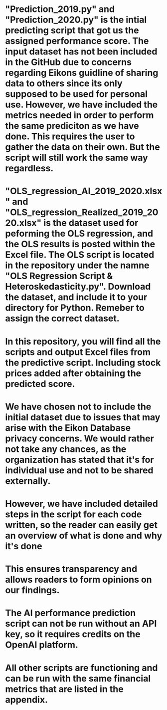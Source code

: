 # "Prediction_2019.py" and "Prediction_2020.py" is the intial predicting script that got us the assigned performance score. The input dataset has not been included in the GitHub due to concerns regarding Eikons guidline of sharing data to others since its only supposed to be used for personal use. However, we have included the metrics needed in order to perform the same prediciton as we have done. This requires the user to gather the data on their own. But the script will still work the same way regardless. 

# "OLS_regression_AI_2019_2020.xlsx" and "OLS_regression_Realized_2019_2020.xlsx" is the dataset used for peforming the OLS regression, and the OLS results is posted within the Excel file. The OLS script is located in the repository under the namne "OLS Regression Script & Heteroskedasticity.py". Download the dataset, and include it to your directory for Python. Remeber to assign the correct dataset. 

# In this repository, you will find all the scripts and output Excel files from the predictive script. Including stock prices added after obtaining the predicted score. 
# We have chosen not to include the initial dataset due to issues that may arise with the Eikon Database privacy concerns. We would rather not take any chances, as the organization has stated that it's for individual use and not to be shared externally. 
# However, we have included detailed steps in the script for each code written, so the reader can easily get an overview of what is done and why it's done
# This ensures transparency and allows readers to form opinions on our findings.

# The AI performance prediction script can not be run without an API key, so it requires credits on the OpenAI platform.
# All other scripts are functioning and can be run with the same financial metrics that are listed in the appendix.  
